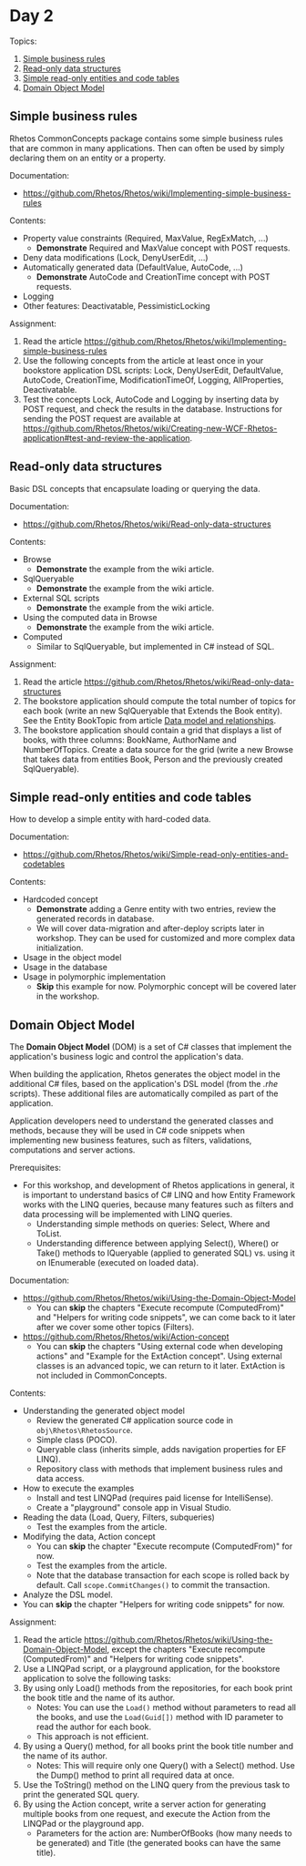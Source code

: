 # Day 2

Topics:

1. [Simple business rules](#simple-business-rules)
2. [Read-only data structures](#read-only-data-structures)
3. [Simple read-only entities and code tables](#simple-read-only-entities-and-code-tables)
4. [Domain Object Model](#domain-object-model)

## Simple business rules

Rhetos CommonConcepts package contains some simple business rules that are
common in many applications.
Then can often be used by simply declaring them on an entity or a property.

Documentation:

* <https://github.com/Rhetos/Rhetos/wiki/Implementing-simple-business-rules>

Contents:

* Property value constraints (Required, MaxValue, RegExMatch, ...)
  * **Demonstrate** Required and MaxValue concept with POST requests.
* Deny data modifications (Lock, DenyUserEdit, ...)
* Automatically generated data (DefaultValue, AutoCode, ...)
  * **Demonstrate** AutoCode and CreationTime concept with POST requests.
* Logging
* Other features: Deactivatable, PessimisticLocking

Assignment:

1. Read the article <https://github.com/Rhetos/Rhetos/wiki/Implementing-simple-business-rules>
2. Use the following concepts from the article at least once in your bookstore application DSL scripts:
   Lock, DenyUserEdit, DefaultValue, AutoCode, CreationTime, ModificationTimeOf,
   Logging, AllProperties, Deactivatable.
3. Test the concepts Lock, AutoCode and Logging by inserting data by POST request,
   and check the results in the database.
   Instructions for sending the POST request are available at
   <https://github.com/Rhetos/Rhetos/wiki/Creating-new-WCF-Rhetos-application#test-and-review-the-application>.

## Read-only data structures

Basic DSL concepts that encapsulate loading or querying the data.

Documentation:

* <https://github.com/Rhetos/Rhetos/wiki/Read-only-data-structures>

Contents:

* Browse
  * **Demonstrate** the example from the wiki article.
* SqlQueryable
  * **Demonstrate** the example from the wiki article.
* External SQL scripts
  * **Demonstrate** the example from the wiki article.
* Using the computed data in Browse
  * **Demonstrate** the example from the wiki article.
* Computed
  * Similar to SqlQueryable, but implemented in C# instead of SQL.

Assignment:

1. Read the article <https://github.com/Rhetos/Rhetos/wiki/Read-only-data-structures>
2. The bookstore application should compute the total number of topics
   for each book (write an new SqlQueryable that Extends the Book entity).
   See the Entity BookTopic from article
   [Data model and relationships](https://github.com/Rhetos/Rhetos/wiki/Data-model-and-relationships).
3. The bookstore application should contain a grid that displays a list of books,
   with three columns: BookName, AuthorName and NumberOfTopics.
   Create a data source for the grid (write a new Browse that takes data from
   entities Book, Person and the previously created SqlQueryable).

## Simple read-only entities and code tables

How to develop a simple entity with hard-coded data.

Documentation:

* <https://github.com/Rhetos/Rhetos/wiki/Simple-read-only-entities-and-codetables>

Contents:

* Hardcoded concept
  * **Demonstrate** adding a Genre entity with two entries, review the generated records in database.
  * We will cover data-migration and after-deploy scripts later in workshop.
    They can be used for customized and more complex data initialization.
* Usage in the object model
* Usage in the database
* Usage in polymorphic implementation
  * **Skip** this example for now. Polymorphic concept will be covered later in the workshop.

## Domain Object Model

The **Domain Object Model** (DOM) is a set of C# classes that implement
the application's business logic and control the application's data.

When building the application, Rhetos generates the object model in the additional C# files,
based on the application's DSL model (from the *.rhe* scripts).
These additional files are automatically compiled as part of the application.

Application developers need to understand the generated classes and methods,
because they will be used in C# code snippets when implementing new business features,
such as filters, validations, computations and server actions.

Prerequisites:

* For this workshop, and development of Rhetos applications in general,
  it is important to understand basics of C# LINQ and how
  Entity Framework works with the LINQ queries,
  because many features such as filters and data processing will be
  implemented with LINQ queries.
  * Understanding simple methods on queries: Select, Where and ToList.
  * Understanding difference between applying Select(), Where() or Take() methods
    to IQueryable (applied to generated SQL)
    vs. using it on IEnumerable (executed on loaded data).

Documentation:

* <https://github.com/Rhetos/Rhetos/wiki/Using-the-Domain-Object-Model>
  * You can **skip** the chapters "Execute recompute (ComputedFrom)"
    and "Helpers for writing code snippets",
    we can come back to it later after we cover some other topics (Filters).
* <https://github.com/Rhetos/Rhetos/wiki/Action-concept>
  * You can **skip** the chapters "Using external code when developing actions"
    and "Example for the ExtAction concept".
    Using external classes is an advanced topic, we can return to it later.
    ExtAction is not included in CommonConcepts.

Contents:

* Understanding the generated object model
  * Review the generated C# application source code in `obj\Rhetos\RhetosSource`.
  * Simple class (POCO).
  * Queryable class (inherits simple, adds navigation properties for EF LINQ).
  * Repository class with methods that implement business rules and data access.
* How to execute the examples
  * Install and test LINQPad (requires paid license for IntelliSense).
  * Create a "playground" console app in Visual Studio.
* Reading the data (Load, Query, Filters, subqueries)
  * Test the examples from the article.
* Modifying the data, Action concept
  * You can **skip** the chapter "Execute recompute (ComputedFrom)" for now.
  * Test the examples from the article.
  * Note that the database transaction for each scope is rolled back by default.
    Call `scope.CommitChanges()` to commit the transaction.
* Analyze the DSL model.
* You can **skip** the chapter "Helpers for writing code snippets" for now.

Assignment:

1. Read the article <https://github.com/Rhetos/Rhetos/wiki/Using-the-Domain-Object-Model>,
   except the chapters "Execute recompute (ComputedFrom)" and "Helpers for writing code snippets".
2. Use a LINQPad script, or a playground application,
   for the bookstore application to solve the following tasks:
3. By using only Load() methods from the repositories,
   for each book print the book title and the name of its author.
   * Notes: You can use the `Load()` method without parameters to read all the books,
     and use the `Load(Guid[])` method with ID parameter to read the author for each book.
   * This approach is not efficient.
4. By using a Query() method, for all books print the book title number and the name of its author.
   * Notes: This will require only one Query() with a Select() method.
     Use the Dump() method to print all required data at once.
5. Use the ToString() method on the LINQ query from the previous task
   to print the generated SQL query.
6. By using the Action concept, write a server action for generating multiple books from one request,
   and execute the Action from the LINQPad or the playground app.
   * Parameters for the action are: NumberOfBooks (how many needs to be generated)
     and Title (the generated books can have the same title).
